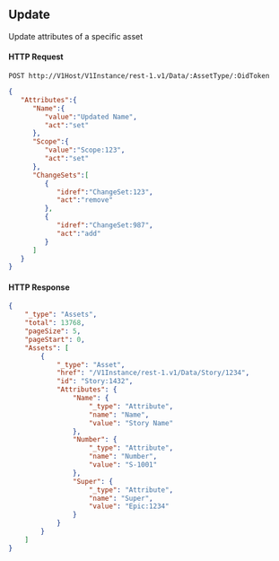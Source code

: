 ## Update

Update attributes of a specific asset

#### HTTP Request

`POST http://V1Host/V1Instance/rest-1.v1/Data/:AssetType/:OidToken`

```json
{  
   "Attributes":{  
      "Name":{  
         "value":"Updated Name",
         "act":"set"
      },
      "Scope":{  
         "value":"Scope:123",
         "act":"set"
      },
      "ChangeSets":[  
         {  
            "idref":"ChangeSet:123",
            "act":"remove"
         },
         {  
            "idref":"ChangeSet:987",
            "act":"add"
         }
      ]
   }
}
```

#### HTTP Response

```json
{
	"_type": "Assets",
	"total": 13768,
	"pageSize": 5,
	"pageStart": 0,
	"Assets": [
		{
			"_type": "Asset",
			"href": "/V1Instance/rest-1.v1/Data/Story/1234",
			"id": "Story:1432",
			"Attributes": {
				"Name": {
					"_type": "Attribute",
					"name": "Name",
					"value": "Story Name"
                },
                "Number": {
					"_type": "Attribute",
					"name": "Number",
					"value": "S-1001"
				},
                "Super": {
					"_type": "Attribute",
					"name": "Super",
					"value": "Epic:1234"
				}
			}
        }
    ]
}
```